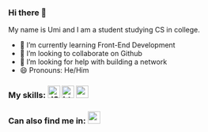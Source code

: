 ### Hi there 👋
My name is Umi and I am a student studying CS in college. 
- 🌱 I’m currently learning Front-End Development
- 👯 I’m looking to collaborate on Github
- 🤔 I’m looking for help with building a network
- 😄 Pronouns: He/Him
### My skills: <img src=https://cdn.worldvectorlogo.com/logos/javascript-1.svg alt="JS logo" width= "25px" height="25px"> <img src=https://cdn.worldvectorlogo.com/logos/html-1.svg alt="html logo" height="25px" width="25px"> <img src=https://cdn.worldvectorlogo.com/logos/css-3.svg alt="css logo" width="25px" height= "25px">
### Can also find me in: <a href="https://www.linkedin.com/in/umi-sato-77053b230/"><img src=https://cdn.worldvectorlogo.com/logos/linkedin-icon-2.svg height= "25px" width="25px"></a>



